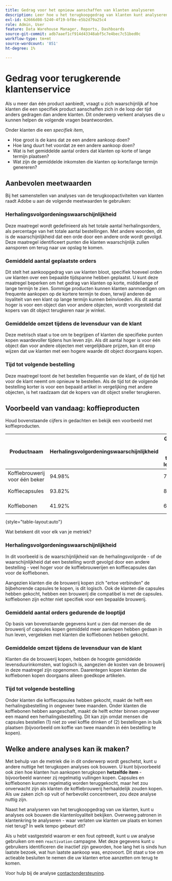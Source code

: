 ```yaml
---
title: Gedrag voor het opnieuw aanschaffen van klanten analyseren
description: Leer hoe u het terugkoopgedrag van klanten kunt analyseren.
exl-id: 62666d08-5240-4f19-bf8e-e5b2d79a25c4
role: Admin, User
feature: Data Warehouse Manager, Reports, Dashboards
source-git-commit: adb7aaef1cf914d43348abf5c7e4bec7c51bed0c
workflow-type: tm+mt
source-wordcount: '851'
ht-degree: 1%

---
```


# Gedrag voor terugkerende klantenservice

Als u meer dan één product aanbiedt, vraagt u zich waarschijnlijk af hoe klanten die een specifiek product aanschaffen zich in de loop der tijd anders gedragen dan andere klanten. Dit onderwerp verkent analyses die u kunnen helpen de volgende vragen beantwoorden.

Onder klanten die een *specifiek item*,

* Hoe groot is de kans dat ze een andere aankoop doen?
* Hoe lang duurt het voordat ze een andere aankoop doen?
* Wat is het gemiddelde aantal orders dat klanten op korte of lange termijn plaatsen?
* Wat zijn de gemiddelde inkomsten die klanten op korte/lange termijn genereren?

## Aanbevolen meetwaarden

Bij het samenstellen van analyses van de terugkoopactiviteiten van klanten raadt Adobe u aan de volgende meetwaarden te gebruiken:

### Herhalingsvolgordeningswaarschijnlijkheid

Deze maatregel wordt gedefinieerd als het totale aantal herhalingsorders, als percentage van het totale aantal bestellingen. Met andere woorden, dit is de waarschijnlijkheid dat een orde door een andere orde wordt gevolgd. Deze maatregel identificeert punten die klanten waarschijnlijk zullen aansporen om terug naar uw opslag te komen.

### Gemiddeld aantal geplaatste orders

Dit stelt het aankoopgedrag van uw klanten bloot, specifiek hoeveel orden uw klanten over een bepaalde tijdspanne hebben geplaatst. U kunt deze maatregel beperken om het gedrag van klanten op korte, middellange of lange termijn te zien. Sommige producten kunnen klanten aanmoedigen om frequente aankopen op de kortere termijn te doen, terwijl anderen de loyaliteit van een klant op lange termijn kunnen beïnvloeden. Als dit aantal hoger is voor een object dan voor andere objecten, wordt voorgesteld dat kopers van dit object terugkeren naar je winkel.

### Gemiddelde omzet tijdens de levensduur van de klant

Deze metrisch staat u toe om te begrijpen of klanten die specifieke punten kopen waardevoller tijdens hun leven zijn. Als dit aantal hoger is voor één object dan voor andere objecten met vergelijkbare prijzen, kan dit erop wijzen dat uw klanten met een hogere waarde dit object doorgaans kopen.

### Tijd tot volgende bestelling

Deze maatregel toont de het bestellen frequentie van de klant, of de tijd het voor de klant neemt om opnieuw te bestellen. Als de tijd tot de volgende bestelling korter is voor een bepaald artikel in vergelijking met andere objecten, is het raadzaam dat de kopers van dit object sneller terugkeren.

## Voorbeeld van vandaag: koffieproducten

Houd bovenstaande cijfers in gedachten en bekijk een voorbeeld met koffieproducten.

| **Productnaam** | **Herhalingsvolgordeningswaarschijnlijkheid** | **Gemiddeld aantal orders tijdens de levensduur** | **Gem. inkomsten** | **Mediane tijd tot volgende bestelling** |
|-----|-----|-----|-----|-----|
| Koffiebrouwerij voor één beker | 94.98% | 7.92 | $549.82 | 57,01 dagen |
| Koffiecapsules | 93.82% | 8.68 | $479.98 | 63,48 dagen |
| Koffiebonen | 41.92% | 6.07 | $99.82 | 27,31 dagen |

{style="table-layout:auto"}

Wat betekent dit voor elk van je metriek?

### Herhalingsvolgordeningswaarschijnlijkheid

In dit voorbeeld is de waarschijnlijkheid van de herhalingsvolgorde - of de waarschijnlijkheid dat een bestelling wordt gevolgd door een andere bestelling - veel hoger voor de koffiebrouwerijen en koffiecapsules dan voor de koffiebonen.

Aangezien klanten die de brouwerij kopen zich &quot;ertoe verbinden&quot; de bijbehorende capsules te kopen, is dit logisch. Ook de klanten die capsules hebben gekocht, hebben een brouwerij die compatibel is met de capsules. koffiebonen zijn echter niet specifiek voor een bepaalde brouwerij.

### Gemiddeld aantal orders gedurende de looptijd

Op basis van bovenstaande gegevens kunt u zien dat mensen die de brouwerij of capsules kopen gemiddeld meer aankopen hebben gedaan in hun leven, vergeleken met klanten die koffiebonen hebben gekocht.

### Gemiddelde omzet tijdens de levensduur van de klant

Klanten die de brouwerij kopen, hebben de hoogste gemiddelde levensduurinkomsten, wat logisch is, aangezien de kosten van de brouwerij in deze maatregel zijn opgenomen. Daarentegen kopen klanten die koffiebonen kopen doorgaans alleen goedkope artikelen.

### Tijd tot volgende bestelling

Onder klanten die koffiecapsules hebben gekocht, maakt de helft een herhalingsbestelling in ongeveer twee maanden. Onder klanten die koffiebonen hebben aangeschaft, maakt de helft echter binnen ongeveer een maand een herhalingsbestelling. Dit kan zijn omdat mensen die capsules bestellen (1) niet zo veel koffie drinken of (2) bestellingen in bulk plaatsen (bijvoorbeeld om koffie van twee maanden in één bestelling te kopen).

## Welke andere analyses kan ik maken?

Met behulp van de metriek die in dit onderwerp wordt geschetst, kunt u andere nuttige het terugkopen analyses ook bouwen. U kunt bijvoorbeeld ook zien hoe klanten hun aankopen terugkopen **hetzelfde item** - bijvoorbeeld wanneer zij regelmatig vullingen kopen. Capsules en koffiebonen kunnen regelmatig worden teruggekocht, maar het zou onverwacht zijn als klanten de koffiebrouwerij herhaaldelijk zouden kopen. Als uw zaken zich op vult of herbevolkt concentreert, zou deze analyse nuttig zijn.

Naast het analyseren van het terugkoopgedrag van uw klanten, kunt u analyses ook bouwen die klantenloyaliteit bekijken. Overweeg patronen in klantenkring te analyseren - waar verlaten uw klanten uw plaats en komen niet terug? In welk tempo gebeurt dit?

Als u hebt vastgesteld waarom er een fout optreedt, kunt u uw analyse gebruiken om een `reactivation` campagne. Met deze gegevens kunt u gebruikers identificeren die inactief zijn geworden, hoe lang het is sinds hun laatste bezoek, wat hun laatste aankoop was, enzovoort. Dit staat u toe om actieable besluiten te nemen die uw klanten ertoe aanzetten om terug te komen.

Voor hulp bij de analyse [contactondersteuning](https://experienceleague.adobe.com/docs/commerce-knowledge-base/kb/troubleshooting/miscellaneous/mbi-service-policies.html).
